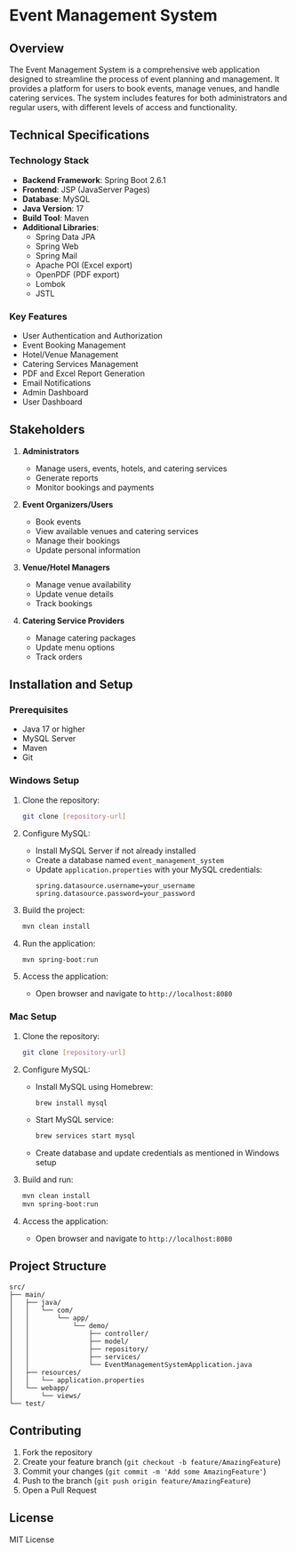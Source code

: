 # Event Management System

## Overview
The Event Management System is a comprehensive web application designed to streamline the process of event planning and management. It provides a platform for users to book events, manage venues, and handle catering services. The system includes features for both administrators and regular users, with different levels of access and functionality.

## Technical Specifications

### Technology Stack
- **Backend Framework**: Spring Boot 2.6.1
- **Frontend**: JSP (JavaServer Pages)
- **Database**: MySQL
- **Java Version**: 17
- **Build Tool**: Maven
- **Additional Libraries**:
  - Spring Data JPA
  - Spring Web
  - Spring Mail
  - Apache POI (Excel export)
  - OpenPDF (PDF export)
  - Lombok
  - JSTL

### Key Features
- User Authentication and Authorization
- Event Booking Management
- Hotel/Venue Management
- Catering Services Management
- PDF and Excel Report Generation
- Email Notifications
- Admin Dashboard
- User Dashboard

## Stakeholders
1. **Administrators**
   - Manage users, events, hotels, and catering services
   - Generate reports
   - Monitor bookings and payments

2. **Event Organizers/Users**
   - Book events
   - View available venues and catering services
   - Manage their bookings
   - Update personal information

3. **Venue/Hotel Managers**
   - Manage venue availability
   - Update venue details
   - Track bookings

4. **Catering Service Providers**
   - Manage catering packages
   - Update menu options
   - Track orders

## Installation and Setup

### Prerequisites
- Java 17 or higher
- MySQL Server
- Maven
- Git

### Windows Setup
1. Clone the repository:
   ```bash
   git clone [repository-url]
   ```

2. Configure MySQL:
   - Install MySQL Server if not already installed
   - Create a database named `event_management_system`
   - Update `application.properties` with your MySQL credentials:
     ```
     spring.datasource.username=your_username
     spring.datasource.password=your_password
     ```

3. Build the project:
   ```bash
   mvn clean install
   ```

4. Run the application:
   ```bash
   mvn spring-boot:run
   ```

5. Access the application:
   - Open browser and navigate to `http://localhost:8080`

### Mac Setup
1. Clone the repository:
   ```bash
   git clone [repository-url]
   ```

2. Configure MySQL:
   - Install MySQL using Homebrew:
     ```bash
     brew install mysql
     ```
   - Start MySQL service:
     ```bash
     brew services start mysql
     ```
   - Create database and update credentials as mentioned in Windows setup

3. Build and run:
   ```bash
   mvn clean install
   mvn spring-boot:run
   ```

4. Access the application:
   - Open browser and navigate to `http://localhost:8080`

## Project Structure
```
src/
├── main/
│   ├── java/
│   │   └── com/
│   │       └── app/
│   │           └── demo/
│   │               ├── controller/
│   │               ├── model/
│   │               ├── repository/
│   │               ├── services/
│   │               └── EventManagementSystemApplication.java
│   ├── resources/
│   │   └── application.properties
│   └── webapp/
│       └── views/
└── test/
```

## Contributing
1. Fork the repository
2. Create your feature branch (`git checkout -b feature/AmazingFeature`)
3. Commit your changes (`git commit -m 'Add some AmazingFeature'`)
4. Push to the branch (`git push origin feature/AmazingFeature`)
5. Open a Pull Request

## License
MIT License

